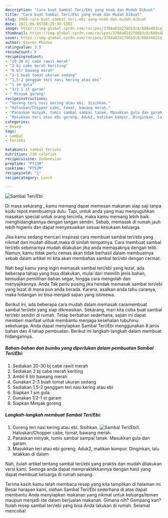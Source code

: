 ```yaml
---
description: "Cara buat Sambal Teri/Ebi yang enak dan Mudah Dibuat"
title: "Cara buat Sambal Teri/Ebi yang enak dan Mudah Dibuat"
slug: 1060-cara-buat-sambal-teri-ebi-yang-enak-dan-mudah-dibuat
date: 2021-06-05T08:29:39.538Z
image: https://img-global.cpcdn.com/recipes/3708a02d2786b3c8/680x482cq70/sambal-teriebi-foto-resep-utama.jpg
thumbnail: https://img-global.cpcdn.com/recipes/3708a02d2786b3c8/680x482cq70/sambal-teriebi-foto-resep-utama.jpg
cover: https://img-global.cpcdn.com/recipes/3708a02d2786b3c8/680x482cq70/sambal-teriebi-foto-resep-utama.jpg
author: Steven Rhodes
ratingvalue: 3.5
reviewcount: 8
recipeingredient:
- "20-30 bj cabe rawit merah"
- "2 bj cabe merah keriting"
- "6 btr bawang merah"
- "2-3 buah tomat ukuran sedang"
- "1,5-2 genggam teri nasi kering atau ebi"
- "1 sm gula"
- "1/2-1 st garam"
- " Minyak goreng"
recipeinstructions:
- "Goreng teri nasi kering atau ebi. Sisihkan."
- "Haluskan/Chopper cabe, tomat, bawang merah."
- "Panaskan minyak, tumis sambal sampai tanak. Masukkan gula dan garam."
- "Masukkan teri atau ebi goreng. Aduk2, matikan kompor. Dinginkan, lalu letakkan di dalam"
categories:
- Resep
tags:
- sambal
- teriebi

katakunci: sambal teriebi 
nutrition: 228 calories
recipecuisine: Indonesian
preptime: "PT13M"
cooktime: "PT52M"
recipeyield: "1"
recipecategory: Lunch

---
```



![Sambal Teri/Ebi](https://img-global.cpcdn.com/recipes/3708a02d2786b3c8/680x482cq70/sambal-teriebi-foto-resep-utama.jpg)

Di masa  sekarang , kamu memang dapat memesan makanan siap saji tanpa kudu repot membuatnya dulu. Tapi, untuk anda yang mau menyuguhkan masakan special untuk orang tercinta, maka kamu memang lebih baik menghidangkannya dengan tangan sendiri. Sebab, memasak di rumah jauh lebih higienis dan dapat menyesuaikan sesuai kesukaan keluarga.

Jika kamu sedang mencari inspirasi cara membuat sambal teri/ebi yang nikmat dan mudah dibuat,maka di sinilah tempatnya. Cara membuat sambal teri/ebi  sebenarnya mudah dilakukan jika anda memasaknya dengan teliti. Namun, kamu tidak perlu cemas akan tidak berhasil dalam membuatnya 
sebab dalam artikel ini kita akan membahas sambal teri/ebi dengan cermat.  



Nah bagi kamu yang ingin memasak sambal teri/ebi yang lezat, ada beberapa tahap yang bisa dilakukan, mulai dari memilih jenis bahan, kemudian pemilihan bahan segar, hingga cara mengolah dan menyajikannya. Anda Tak perlu pusing jika hendak memasak sambal teri/ebi yang lezat di mana pun anda berada. Karena, asalkan anda  tahu caranya, maka hidangan ini bisa menjadi sajian yang istimewa.

Berikut ini, ada beberapa cara mudah dalam memasak caramembuat sambal teri/ebi yang siap dikreasikan. Sekarang, mari kita coba buat sambal teri/ebi sendiri di rumah. Tetap berbahan sederhana, sajian ini dapat memberi manfaat untuk membantu menjaga kesehatan tubuhmu sekeluarga. Anda dapat menyiapkan Sambal Teri/Ebi menggunakan 8 jenis bahan dan 4 tahap pembuatan. Berikut ini langkah-langkah dalam membuat hidangannya.

<!--inarticleads1-->

##### Bahan-bahan dan bumbu yang diperlukan dalam pembuatan Sambal Teri/Ebi:

1. Sediakan 20-30 bj cabe rawit merah
1. Sediakan 2 bj cabe merah keriting
1. Ambil 6 btr bawang merah
1. Gunakan 2-3 buah tomat ukuran sedang
1. Sediakan 1,5-2 genggam teri nasi kering atau ebi
1. Siapkan 1 sm gula
1. Gunakan 1/2-1 st garam
1. Siapkan  Minyak goreng




<!--inarticleads2-->

##### Langkah-langkah membuat Sambal Teri/Ebi:

1. Goreng teri nasi kering atau ebi. Sisihkan.
<img src="https://img-global.cpcdn.com/steps/a6b20501b9ab3d94/160x128cq70/sambal-teriebi-langkah-memasak-1-foto.jpg" alt="Sambal Teri/Ebi">1. Haluskan/Chopper cabe, tomat, bawang merah.
1. Panaskan minyak, tumis sambal sampai tanak. Masukkan gula dan garam.
1. Masukkan teri atau ebi goreng. Aduk2, matikan kompor. Dinginkan, lalu letakkan di dalam




Nah, itulah artikel tentang  sambal teri/ebi  yang praktis dan mudah dilakukan versi kami. Semoga anda dapat mempraktekkannya dengan hasil yang dapat membuat keluarga di rumah senang. 

Terima kasih kamu telah membaca resep yang kita tampilkan di halaman ini. Besar harapan kami, olahan  Sambal Teri/Ebi sederhana di atas dapat membantu Anda menyiapkan makanan yang nikmat untuk keluarga/teman maupun menjadi ide dalam berjualan makanan. Gimana nih? Gampang kan? Itulah resep sambal teri/ebi yang bisa Anda lakukan di rumah. Selamat mencoba!

